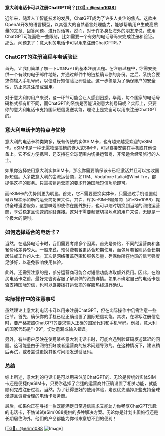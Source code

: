 **意大利电话卡可以注册ChatGPT吗？[[TG💪+ @esim1088](https://t.me/s/esim1088)]**

近年来，随着人工智能技术的发展，ChatGPT成为了许多人关注的焦点。这款由OpenAI开发的语言模型，以其强大的自然语言处理能力，能够帮助用户生成高质量的文章、回答问题、进行对话等。然而，对于许多身处海外的朋友来说，使用ChatGPT可能面临一些限制，比如需要一个有效的电话号码来完成注册和验证。那么，问题来了：意大利的电话卡可以用来注册ChatGPT吗？

### ChatGPT的注册流程与电话验证

首先，让我们简单了解一下ChatGPT的基本注册流程。在注册过程中，你需要提供一个有效的电子邮件地址，并通过邮件中的链接确认你的身份。之后，系统会要求你输入手机号码，以便进行短信验证码验证。这一步骤是为了确保账户的安全性，防止恶意注册或滥用。

对于意大利的用户来说，这一环节可能会让人感到困惑。毕竟，每个国家的电话号码格式都有所不同，而ChatGPT的系统是否能识别意大利号码呢？实际上，只要你的意大利电话卡支持国际短信发送功能，理论上是完全可以用来注册ChatGPT的。

### 意大利电话卡的特点与优势

意大利的电话卡种类繁多，既有传统的实体SIM卡，也有越来越受欢迎的eSIM卡。eSIM卡是一种无需物理插槽的嵌入式SIM卡，可以直接安装在手机或其他设备上。它不仅方便携带，还支持在全球范围内切换运营商，非常适合经常旅行的人士。

如果你选择使用意大利实体SIM卡，那么你需要确保该卡已经激活并且可以接收国际短信。大多数意大利的主流运营商，如TIM、Vodafone Italia和Wind Tre，都提供这样的服务。只需按照运营商的要求开通国际短信功能即可。

而eSIM卡的优势则更为明显。首先，它不需要更换实体卡，只需通过手机设置就可以轻松添加新的运营商配置文件。其次，许多eSIM卡服务商（如eSim1088）提供全球漫游服务，这意味着即使你在国外旅行，也可以随时切换到当地的网络运营商，享受稳定且快速的网络连接。这对于需要频繁切换地点的用户来说，无疑是一个极大的便利。

### 如何选择适合的电话卡？

当然，在选择电话卡时，我们需要考虑多个因素。首先是价格，不同的运营商和套餐价格差异较大。一般来说，预付费套餐更适合短期使用，而包月套餐则适合长期居住或工作的人士。其次是网络覆盖范围和服务质量，确保你所在地区的信号强度足够好，以避免影响使用体验。

此外，还需要注意的是，部分运营商可能会对短信功能收取额外费用。因此，在购买电话卡之前，最好先咨询客服了解具体的资费详情。如果不确定自己的电话卡是否支持国际短信，也可以直接拨打运营商的客服热线进行确认。

### 实际操作中的注意事项

虽然理论上意大利电话卡可以用来注册ChatGPT，但在实际操作中仍需注意一些细节。首先，确保你的手机已经正确设置了国际短信功能。其次，在填写注册信息时，要严格按照ChatGPT的要求输入正确的国家代码和手机号码。例如，意大利的国家代码是“+39”，切勿遗漏或输入错误。

另外，有些用户反映在使用某些意大利电话卡时，可能会遇到验证码发送延迟的问题。这可能是由于网络拥堵或者运营商的技术问题导致的。在这种情况下，建议稍后再试，或者尝试更换其他时间段发送验证码。

### 总结

综上所述，意大利的电话卡是可以用来注册ChatGPT的。无论是传统的实体SIM卡还是便捷的eSIM卡，只要你选择了合适的运营商并正确设置了相关功能，就能顺利完成注册过程。当然，为了获得更好的使用体验，建议优先选择那些支持全球漫游且资费合理的电话卡服务商。

最后，如果你正在寻找一款既能满足日常通信需求又能助力你畅享ChatGPT乐趣的电话卡，不妨试试eSim1088提供的多种解决方案。无论你是计划出国旅行还是长期居住海外，他们的产品都能为你带来意想不到的便利！

[[TG💪+ @esim1088](https://t.me/s/esim1088) ![Image](https://i.postimg.cc/4NQfJmqS/Snipaste-2025-05-13-00-14-12.png)]